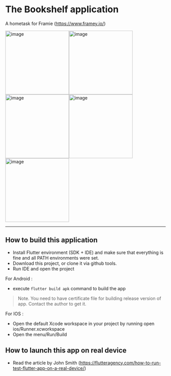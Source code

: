 # The Bookshelf application

A hometask for Framie (https://www.framey.io/)

<img width="200" alt="image" src="https://user-images.githubusercontent.com/6190091/159148275-772fbf43-4280-4986-b347-adbb374907ed.png"><img width="200" alt="image" src="https://user-images.githubusercontent.com/6190091/159148220-1fe65ce6-3075-4dd8-8dc4-5d0c8f391a2e.png"><img width="200" alt="image" src="https://user-images.githubusercontent.com/6190091/159148222-d0baa6b6-c69e-4710-a5be-554c4e58f093.png"><img width="200" alt="image" src="https://user-images.githubusercontent.com/6190091/159148257-23d96f7c-ffc2-4c42-857a-f81fe6be67ef.png"><img width="200" alt="image" src="https://user-images.githubusercontent.com/6190091/159148262-a4307d02-78fc-495f-b87c-25af94453a82.png">

****
## How to build this application

 - Install Flutter environment (SDK + IDE) and make sure that everything is fine and all PATH environments were set.
 - Download this project, or clone it via github tools.
 - Run IDE and open the project
 
 For Android :
 - execute `flutter build apk` command to build the app
 > Note. You need to have certificate file for building release version of app. Contact the author to get it.

 For IOS :
 - Open the default Xcode workspace in your project by running open ios/Runner.xcworkspace
 - Open the menu/Run/Build


 ## How to launch this app on real device

 - Read the article by John Smith (https://flutteragency.com/how-to-run-test-flutter-app-on-a-real-device/)
